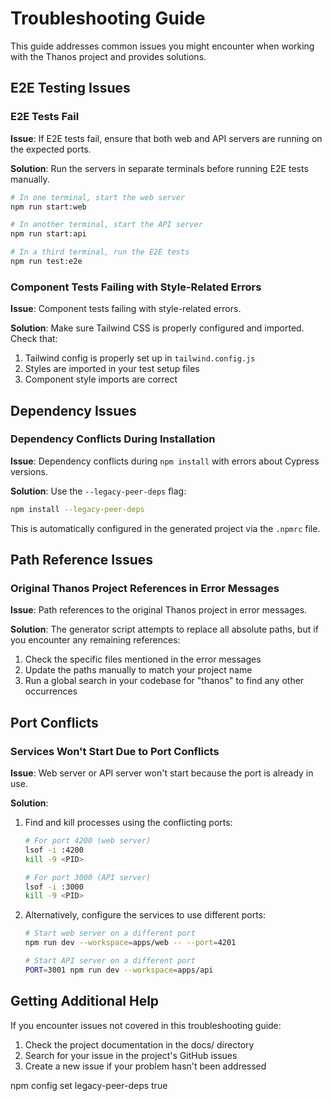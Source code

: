 # Troubleshooting Guide

This guide addresses common issues you might encounter when working with the Thanos project and provides solutions.

## E2E Testing Issues

### E2E Tests Fail

**Issue**: If E2E tests fail, ensure that both web and API servers are running on the expected ports.

**Solution**: Run the servers in separate terminals before running E2E tests manually.

```bash
# In one terminal, start the web server
npm run start:web

# In another terminal, start the API server
npm run start:api

# In a third terminal, run the E2E tests
npm run test:e2e
```

### Component Tests Failing with Style-Related Errors

**Issue**: Component tests failing with style-related errors.

**Solution**: Make sure Tailwind CSS is properly configured and imported. Check that:

1. Tailwind config is properly set up in `tailwind.config.js`
2. Styles are imported in your test setup files
3. Component style imports are correct

## Dependency Issues

### Dependency Conflicts During Installation

**Issue**: Dependency conflicts during `npm install` with errors about Cypress versions.

**Solution**: Use the `--legacy-peer-deps` flag:

```bash
npm install --legacy-peer-deps
```

This is automatically configured in the generated project via the `.npmrc` file.

## Path Reference Issues

### Original Thanos Project References in Error Messages

**Issue**: Path references to the original Thanos project in error messages.

**Solution**: The generator script attempts to replace all absolute paths, but if you encounter any remaining references:

1. Check the specific files mentioned in the error messages
2. Update the paths manually to match your project name
3. Run a global search in your codebase for "thanos" to find any other occurrences

## Port Conflicts

### Services Won't Start Due to Port Conflicts

**Issue**: Web server or API server won't start because the port is already in use.

**Solution**:

1. Find and kill processes using the conflicting ports:

   ```bash
   # For port 4200 (web server)
   lsof -i :4200
   kill -9 <PID>

   # For port 3000 (API server)
   lsof -i :3000
   kill -9 <PID>
   ```

2. Alternatively, configure the services to use different ports:

   ```bash
   # Start web server on a different port
   npm run dev --workspace=apps/web -- --port=4201

   # Start API server on a different port
   PORT=3001 npm run dev --workspace=apps/api
   ```

## Getting Additional Help

If you encounter issues not covered in this troubleshooting guide:

1. Check the project documentation in the docs/ directory
2. Search for your issue in the project's GitHub issues
3. Create a new issue if your problem hasn't been addressed

npm config set legacy-peer-deps true

